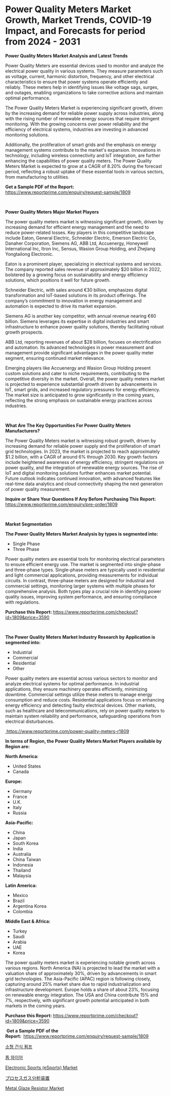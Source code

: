 <p><h1>Power Quality Meters Market Growth, Market Trends, COVID-19 Impact, and Forecasts for period from 2024 - 2031</h1></p><p><strong>Power Quality Meters Market Analysis and Latest Trends</strong></p>
<p><p>Power Quality Meters are essential devices used to monitor and analyze the electrical power quality in various systems. They measure parameters such as voltage, current, harmonic distortion, frequency, and other electrical characteristics to ensure that power systems operate efficiently and reliably. These meters help in identifying issues like voltage sags, surges, and outages, enabling organizations to take corrective actions and maintain optimal performance.</p><p>The Power Quality Meters Market is experiencing significant growth, driven by the increasing demand for reliable power supply across industries, along with the rising number of renewable energy sources that require stringent monitoring. With the growing concerns over power reliability and the efficiency of electrical systems, industries are investing in advanced monitoring solutions. </p><p>Additionally, the proliferation of smart grids and the emphasis on energy management systems contribute to the market's expansion. Innovations in technology, including wireless connectivity and IoT integration, are further enhancing the capabilities of power quality meters. The Power Quality Meters Market is expected to grow at a CAGR of 8.20% during the forecast period, reflecting a robust uptake of these essential tools in various sectors, from manufacturing to utilities.</p></p>
<p><strong>Get a Sample PDF of the Report:&nbsp;</strong> <a href="https://www.reportprime.com/enquiry/request-sample/1809">https://www.reportprime.com/enquiry/request-sample/1809</a></p>
<p>&nbsp;</p>
<p><strong>Power Quality Meters Major Market Players</strong></p>
<p><p>The power quality meters market is witnessing significant growth, driven by increasing demand for efficient energy management and the need to reduce power-related losses. Key players in this competitive landscape include Eaton, General Electric, Schneider Electric, Emerson Electric Co, Danaher Corporation, Siemens AG, ABB Ltd, Accuenergy, Honeywell International Inc, Itron Inc, Sensus, Wasion Group Holding, and Zhejiang Yongtailong Electronic.</p><p>Eaton is a prominent player, specializing in electrical systems and services. The company reported sales revenue of approximately $20 billion in 2022, bolstered by a growing focus on sustainability and energy efficiency solutions, which positions it well for future growth.</p><p>Schneider Electric, with sales around €30 billion, emphasizes digital transformation and IoT-based solutions in its product offerings. The company’s commitment to innovation in energy management and automation is expected to drive its market expansion.</p><p>Siemens AG is another key competitor, with annual revenue nearing €60 billion. Siemens leverages its expertise in digital industries and smart infrastructure to enhance power quality solutions, thereby facilitating robust growth prospects.</p><p>ABB Ltd, reporting revenues of about $28 billion, focuses on electrification and automation. Its advanced technologies in power measurement and management provide significant advantages in the power quality meter segment, ensuring continued market relevance.</p><p>Emerging players like Accuenergy and Wasion Group Holding present custom solutions and cater to niche requirements, contributing to the competitive diversity in the market. Overall, the power quality meters market is projected to experience substantial growth driven by advancements in IoT, smart grids, and increased regulatory pressures for energy efficiency. The market size is anticipated to grow significantly in the coming years, reflecting the strong emphasis on sustainable energy practices across industries.</p></p>
<p>&nbsp;</p>
<p><strong>What Are The Key Opportunities For Power Quality Meters Manufacturers?</strong></p>
<p><p>The Power Quality Meters market is witnessing robust growth, driven by increasing demand for reliable power supply and the proliferation of smart grid technologies. In 2023, the market is projected to reach approximately $1.2 billion, with a CAGR of around 6% through 2030. Key growth factors include heightened awareness of energy efficiency, stringent regulations on power quality, and the integration of renewable energy sources. The rise of IoT and digital monitoring solutions further enhances market potential. Future outlook indicates continued innovation, with advanced features like real-time data analytics and cloud connectivity shaping the next generation of power quality measurement.</p></p>
<p><strong>Inquire or Share Your Questions If Any Before Purchasing This Report:</strong> <a href="https://www.reportprime.com/enquiry/pre-order/1809">https://www.reportprime.com/enquiry/pre-order/1809</a></p>
<p>&nbsp;</p>
<p><strong>Market Segmentation</strong></p>
<p><strong>The Power Quality Meters Market Analysis by types is segmented into:</strong></p>
<p><ul><li>Single Phase</li><li>Three Phase</li></ul></p>
<p><p>Power quality meters are essential tools for monitoring electrical parameters to ensure efficient energy use. The market is segmented into single-phase and three-phase types. Single-phase meters are typically used in residential and light commercial applications, providing measurements for individual circuits. In contrast, three-phase meters are designed for industrial and commercial settings, monitoring larger systems with multiple phases for comprehensive analysis. Both types play a crucial role in identifying power quality issues, improving system performance, and ensuring compliance with regulations.</p></p>
<p><strong>Purchase this Report:&nbsp;</strong><a href="https://www.reportprime.com/checkout?id=1809&price=3590">https://www.reportprime.com/checkout?id=1809&price=3590</a></p>
<p>&nbsp;</p>
<p><strong>The Power Quality Meters Market Industry Research by Application is segmented into:</strong></p>
<p><ul><li>Industrial</li><li>Commercial</li><li>Residential</li><li>Other</li></ul></p>
<p><p>Power quality meters are essential across various sectors to monitor and analyze electrical systems for optimal performance. In industrial applications, they ensure machinery operates efficiently, minimizing downtime. Commercial settings utilize these meters to manage energy consumption and reduce costs. Residential applications focus on enhancing energy efficiency and detecting faulty electrical devices. Other markets, such as healthcare and telecommunications, rely on power quality meters to maintain system reliability and performance, safeguarding operations from electrical disturbances.</p></p>
<p><a href="https://www.reportprime.com/power-quality-meters-r1809">&nbsp;https://www.reportprime.com/power-quality-meters-r1809</a></p>
<p><strong>In terms of Region, the Power Quality Meters Market Players available by Region are:</strong></p>
<p>
    <p> <strong> North America: </strong>
        <ul>
            <li>United States</li>
            <li>Canada</li>
        </ul>
        </p> 
    <p> <strong> Europe: </strong>
        <ul>
            <li>Germany</li>
            <li>France</li>
            <li>U.K.</li>
            <li>Italy</li>
            <li>Russia</li>
        </ul>
        </p> 
    <p> <strong> Asia-Pacific: </strong>
        <ul>
            <li>China</li>
            <li>Japan</li>
            <li>South Korea</li>
            <li>India</li>
            <li>Australia</li>
            <li>China Taiwan</li>
            <li>Indonesia</li>
            <li>Thailand</li>
            <li>Malaysia</li>
        </ul>
        </p> 
    <p> <strong> Latin America: </strong>
        <ul>
            <li>Mexico</li>
            <li>Brazil</li>
            <li>Argentina Korea</li>
            <li>Colombia</li>
        </ul>
        </p> 
    <p> <strong> Middle East & Africa: </strong>
        <ul>
            <li>Turkey</li>
            <li>Saudi</li>
            <li>Arabia</li>
            <li>UAE</li>
            <li>Korea</li>
        </ul>
    </p>
    </p>
<p><p>The power quality meters market is experiencing notable growth across various regions. North America (NA) is projected to lead the market with a valuation share of approximately 30%, driven by advancements in smart grid technologies. The Asia-Pacific (APAC) region is following closely, capturing around 25% market share due to rapid industrialization and infrastructure development. Europe holds a share of about 23%, focusing on renewable energy integration. The USA and China contribute 15% and 7%, respectively, with significant growth potential anticipated in both markets in the coming years.</p></p>
<p><strong>Purchase this Report: </strong><a href="https://www.reportprime.com/checkout?id=1809&price=3590">https://www.reportprime.com/checkout?id=1809&price=3590</a></p>
<p>&nbsp;<strong>Get a Sample PDF of the Report:&nbsp;&nbsp;</strong><a href="https://www.reportprime.com/enquiry/request-sample/1809">https://www.reportprime.com/enquiry/request-sample/1809</a></p>
<p><strong></strong></p>
<p><p><a href="https://medium.com/@adsogvwv75/%EC%86%8C%ED%98%95-%EA%B1%B4%EC%8B%9D-%ED%8E%8C%ED%94%84-%EC%8B%9C%EC%9E%A5-%EC%A0%90%EC%9C%A0%EC%9C%A8-%EB%B0%8F-%EC%83%88%EB%A1%9C%EC%9A%B4-%ED%8A%B8%EB%A0%8C%EB%93%9C-%EB%B6%84%EC%84%9D-%EC%9C%A0%ED%98%95-%EC%9D%91%EC%9A%A9-%EC%B5%9C%EC%A2%85-%EC%9A%A9%EB%8F%84%EC%97%90-%EB%94%B0%EB%A5%B8-2024%EB%85%84%EB%B6%80%ED%84%B0-2031%EB%85%84%EA%B9%8C%EC%A7%80%EC%9D%98-%EC%98%88%EC%B8%A1-e4609abd65a0">소형 건식 펌프</a></p><p><a href="https://medium.com/@gabrielblanda5656/%EC%99%80%EC%9D%B4%EC%96%B4-%EC%8B%9C%EC%9E%A5-%EA%B7%9C%EB%AA%A8-%EC%A0%90%EC%9C%A0%EC%9C%A8-%EB%B0%8F-%ED%8A%B8%EB%A0%8C%EB%93%9C-%EB%B6%84%EC%84%9D-%EB%B3%B4%EA%B3%A0%EC%84%9C-%EC%B5%9C%EC%A2%85-%EC%9A%A9%EB%8F%84-%EC%8B%A4%EB%A6%AC%EC%BD%98-%EC%8A%AC%EB%9D%BC%EC%9D%B4%EC%8B%B1-%EC%82%AC%ED%8C%8C%EC%9D%B4%EC%96%B4-%EC%8A%AC%EB%9D%BC%EC%9D%B4%EC%8B%B1-%EA%B8%B0%ED%83%80-%EB%B3%84-%EC%9B%90%EC%9E%90%EC%9E%AC%EB%B3%84-%EB%B0%8F-2031%EB%85%84%EA%B9%8C%EC%A7%80%EC%9D%98-%EC%A0%84%EB%A7%9D-bbe2ba7fcf8a">톱 와이어</a></p><p><a href="https://medium.com/@laurenperkins14/charting-the-future-comprehensive-analysis-of-the-global-electronic-sports-esports-market-9c842142bd15">Electronic Sports (eSports) Market</a></p><p><a href="https://medium.com/@skylarreilly36/%E3%83%97%E3%83%AD%E3%82%BB%E3%82%B9%E3%82%AC%E3%82%B9%E3%82%A2%E3%83%8A%E3%83%A9%E3%82%A4%E3%82%B6%E3%83%BC%E5%B8%82%E5%A0%B4-%E3%82%B0%E3%83%AD%E3%83%BC%E3%83%90%E3%83%AB%E5%B8%82%E5%A0%B4%E3%82%B7%E3%82%A7%E3%82%A2%E3%81%A8%E3%83%A9%E3%83%B3%E3%82%AD%E3%83%B3%E3%82%B0-%E7%B7%8F%E5%90%88%E7%9A%84%E3%81%AA%E8%B2%A9%E5%A3%B2%E3%81%8A%E3%82%88%E3%81%B3%E9%9C%80%E8%A6%81%E4%BA%88%E6%B8%AC2024%E5%B9%B4%E3%81%8B%E3%82%892031%E5%B9%B4%E3%81%BE%E3%81%A7-d3bc17411173">プロセスガス分析装置</a></p><p><a href="https://github.com/CliffMedina6/Market-Research-Report-List-6/blob/main/metal-glaze-resistor-market.md">Metal Glaze Resistor Market</a></p></p>